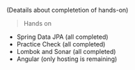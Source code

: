 (Deatails about completetion of hands-on)
>Hands on
* Spring Data JPA (all completed)
* Practice Check (all completed)
* Lombok and Sonar (all completed)
* Angular (only hosting is remaining)
